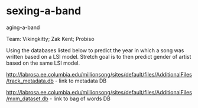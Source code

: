 # sexing-a-band
aging-a-band

Team: Vikingkitty; Zak Kent; Probiso

Using the databases listed below to predict the year in which a song was written based on a LSI model.
Stretch goal is to then predict gender of artist based on the same LSI model.

http://labrosa.ee.columbia.edu/millionsong/sites/default/files/AdditionalFiles/track_metadata.db - link to metadata DB


http://labrosa.ee.columbia.edu/millionsong/sites/default/files/AdditionalFiles/mxm_dataset.db - link to bag of words DB
